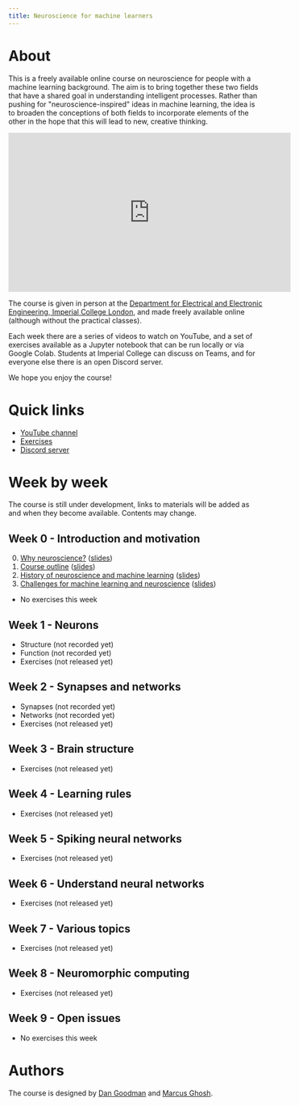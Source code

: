 ```yaml
---
title: Neuroscience for machine learners
---
```


# About

This is a freely available online course on neuroscience for people with a machine learning background.
The aim is to bring together these two fields that have a shared goal in understanding intelligent processes.
Rather than pushing for "neuroscience-inspired" ideas in machine learning, the idea is to broaden the
conceptions of both fields to incorporate elements of the other in the hope that this will lead to new,
creative thinking.

<iframe width="560" height="315" src="https://www.youtube-nocookie.com/embed/jhnuVDh2XKA?si=Mo6bRo_nN_Uo28cv" title="YouTube video player" frameborder="0" allow="accelerometer; autoplay; clipboard-write; encrypted-media; gyroscope; picture-in-picture; web-share" allowfullscreen></iframe>

The course is given in person at the [Department for Electrical and Electronic Engineering, Imperial College London](https://www.imperial.ac.uk/electrical-engineering/), and made freely available online (although without the practical classes).

Each week there are a series of videos to watch on YouTube, and a set of exercises available as a Jupyter notebook that can be run locally or via Google Colab. Students at Imperial College can discuss on Teams, and for everyone else there is an open Discord server.

We hope you enjoy the course!

# Quick links

* [YouTube channel](https://www.youtube.com/playlist?list=PL09WqqDbQWHErc8xOyWdKpNEk78Jjk0EL)
* [Exercises](https://github.com/neuro4ml/exercises)
* [Discord server](https://discord.gg/5U8SmJARcR)

# Week by week

The course is still under development, links to materials will be added as and when they become available. Contents may change.

## Week 0 - Introduction and motivation

0. [Why neuroscience?](https://youtu.be/jhnuVDh2XKA) ([slides](materials/w0/W0-V0-why-neuroscience.pptx))
1. [Course outline](https://youtu.be/qOxdIKWLc8k) ([slides](materials/w0/W0-V1-course-outline.pptx))
2. [History of neuroscience and machine learning](https://youtu.be/DqD5a3AfEP8) ([slides](materials/w0/W0-V2-history.pptx))
3. [Challenges for machine learning and neuroscience](https://youtu.be/dNiLUIfp79Y) ([slides](materials/w0/W0-V3-challenges.pptx))

* No exercises this week

## Week 1 - Neurons

* Structure (not recorded yet)
* Function (not recorded yet)
* Exercises (not released yet)

## Week 2 - Synapses and networks

* Synapses (not recorded yet)
* Networks (not recorded yet)
* Exercises (not released yet)

## Week 3 - Brain structure

* Exercises (not released yet)

## Week 4 - Learning rules

* Exercises (not released yet)

## Week 5 - Spiking neural networks

* Exercises (not released yet)

## Week 6 - Understand neural networks

* Exercises (not released yet)

## Week 7 - Various topics

* Exercises (not released yet)

## Week 8 - Neuromorphic computing

* Exercises (not released yet)

## Week 9 - Open issues

* No exercises this week

# Authors

The course is designed by [Dan Goodman](https://neural-reckoning.org/dan_goodman.html) and [Marcus Ghosh](https://neural-reckoning.org/marcus_ghosh.html).